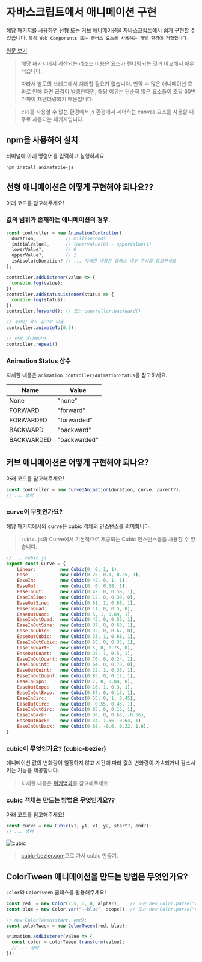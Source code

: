 # 자바스크립트에서 애니메이션 구현
해당 패키지를 사용하면 선형 또는 커브 애니메이션을 자바스크립트에서 쉽게 구현할 수 있습니다.
`특히 Web Components 또는 캔버스 요소를 사용하는 개발 환경에 적합합니다.`

[원문 보기](README.md)

> 해당 패키지에서 계산되는 리소스 비용은 요소가 렌더링되는 것과 비교해서 매우 적습니다.
> 
> 따라서 별도의 쓰레드에서 처리할 필요가 없습니다. 만약 수 많은 애니메이션 효과로 인해 화면 끊김이 발생한다면, 해당 이유는 단순히 많은 요소들이 초당 60번 가까이 재렌더링되기 때문입니다.

> css를 사용할 수 없는 환경에서 js 환경에서 제어하는 canvas 요소를 사용할 때 주로 사용되는 패키지입니다.

## npm을 사용하여 설치
터미널에 아래 명령어를 입력하고 실행하세요.
```
npm install animatable-js
```

## 선형 애니메이션은 어떻게 구현해야 되나요??
아래 코드를 참고해주세요!

### 값의 범위가 존재하는 애니메이션의 경우.
```js
const controller = new AnimationController(
  duration,           // milliseconds
  initialValue?,      // lowerValue(0) ~ upperValue(1)
  lowerValue?,        // 0
  upperValue?,        // 1
  isAbsoluteDuration? // ... 자세한 내용은 클래스 내부 주석을 참고하세요.
);

controller.addListener(value => {
  console.log(value);
});
controller.addStatusListener(status => {
  console.log(status);
});
controller.forward(); // 또는 controller.backward()

// 주어진 목표 값으로 이동.
controller.animateTo(0.5);

// 반복 애니메이션.
controller.repeat()
```

### Animation Status 상수
자세한 내용은 `animation_controller/AnimationStatus`를 참고하세요.

| Name | Value
| ------ | ------
| None | "none"
| FORWARD | "forward"
| FORWARDED | "forwarded"
| BACKWARD | "backward"
| BACKWARDED | "backwarded"

## 커브 애니메이션은 어떻게 구현해야 되나요?
아래 코드를 참고해주세요!
```js
const controller = new CurvedAnimation(duration, curve, parent?);
// ... 생략
```

### curve이 무엇인가요?
해당 패키지에서의 curve은 cubic 객체의 인스턴스를 의미합니다.

> `cubic.js`의 Curve에서 기본적으로 제공되는 Cubic 인스턴스들을 사용할 수 있습니다.
```js
// ... cubic.js
export const Curve = {
    Linear:         new Cubic(0, 0, 1, 1),
    Ease:           new Cubic(0.25, 0.1, 0.25, 1),
    EaseIn:         new Cubic(0.42, 0, 1, 1),
    EaseOut:        new Cubic(0, 0, 0.58, 1),
    EaseInOut:      new Cubic(0.42, 0, 0.58, 1),
    EaseInSine:     new Cubic(0.12, 0, 0.39, 0),
    EaseOutSine:    new Cubic(0.61, 1, 0.88, 1),
    EaseInQuad:     new Cubic(0.11, 0, 0.5, 0),
    EaseOutQuad:    new Cubic(0.5, 1, 0.89, 1),
    EaseInOutQuad:  new Cubic(0.45, 0, 0.55, 1),
    EaseInOutSine:  new Cubic(0.37, 0, 0.63, 1),
    EaseInCubic:    new Cubic(0.32, 0, 0.67, 0),
    EaseOutCubic:   new Cubic(0.33, 1, 0.68, 1),
    EaseInOutCubic: new Cubic(0.65, 0, 0.35, 1),
    EaseInQuart:    new Cubic(0.5, 0, 0.75, 0),
    EaseOutQuart:   new Cubic(0.25, 1, 0.5, 1),
    EaseInOutQuart: new Cubic(0.76, 0, 0.24, 1),
    EaseInQuint:    new Cubic(0.64, 0, 0.78, 0),
    EaseOutQuint:   new Cubic(0.22, 1, 0.36, 1),
    EaseInOutQuint: new Cubic(0.83, 0, 0.17, 1),
    EaseInExpo:     new Cubic(0.7, 0, 0.84, 0),
    EaseOutExpo:    new Cubic(0.16, 1, 0.3, 1),
    EaseInOutExpo:  new Cubic(0.87, 0, 0.13, 1),
    EaseInCirc:     new Cubic(0.55, 0, 1, 0.45),
    EaseOutCirc:    new Cubic(0, 0.55, 0.45, 1),
    EaseInOutCirc:  new Cubic(0.85, 0, 0.15, 1),
    EaseInBack:     new Cubic(0.36, 0, 0.66, -0.56),
    EaseOutBack:    new Cubic(0.34, 1.56, 0.64, 1),
    EaseInOutBack:  new Cubic(0.68, -0.6, 0.32, 1.6),
}
```

### cubic이 무엇인가요? (cubic-bezier)
애니메이션 값의 변화량이 일정하지 않고 시간에 따라 값의 변화량이 가속되거나 감소시키는 기능을 제공합니다.

> 자세한 내용은 [위키백과](https://en.wikipedia.org/wiki/B%C3%A9zier_curve)를 참고해주세요.

### cubic 객체는 만드는 방법은 무엇인가요??
아래 코드를 참고해주세요!
```js
const curve = new Cubic(x1, y1, x1, y2, start?, end?);
// ... 생략
```
![cubic](https://github.com/MTtankkeo/js_animatable/assets/122026021/47836ae7-60c6-4198-9ea5-acc7837f0999)

> [cubic-bezier.com](https://cubic-bezier.com)으로 가서 cubic 만들기.

## ColorTween 애니메이션을 만드는 방법은 무엇인가요?
`Color`와 `ColorTween` 클래스를 활용해주세요!

```js
const red  = new Color(255, 0, 0, alpha?);    // 또는 new Color.parse("#FF0000")
const blue = new Color.var("--blue", scope?); // 또는 new Color.parse("0000FF")

// new ColorTween(start, end);
const colorTween = new ColorTween(red, blue);

animation.addListener(value => {
  const color = colorTween.transform(value);
  // ... 생략
});
```

